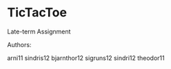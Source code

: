 TicTacToe
=========

Late-term Assignment

Authors:

arni11
sindris12
bjarnthor12
sigruns12
sindri12
theodor11

